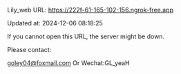 Lily_web URL: https://222f-61-165-102-156.ngrok-free.app

Updated at: 2024-12-06 08:18:25

If you cannot open this URL, the server might be down.

Please contact: 

goley04@foxmail.com Or Wechat:GL_yeaH